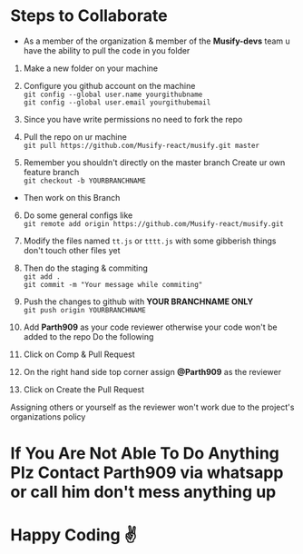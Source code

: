 # Steps to Collaborate

- As a member of the organization & member of the **Musify-devs** team u have the ability to pull the code in you folder

1. Make a new folder on your machine

2. Configure you github account on the machine \
`git config --global user.name yourgithubname`\
`git config --global user.email yourgithubemail`
3. Since you have write permissions no need to fork the repo

4. Pull the repo on ur machine\
`git pull https://github.com/Musify-react/musify.git master `

5. Remember you shouldn't directly on the master branch Create ur own feature branch\
`git checkout -b YOURBRANCHNAME`
- Then work on this Branch

6. Do some general configs like\
`git remote add origin https://github.com/Musify-react/musify.git`

7. Modify the files named `tt.js` or `tttt.js` with some gibberish things don't touch other files yet

8. Then do the staging & commiting\
`git add . `\
`git commit -m "Your message while commiting"`

9. Push the changes to github with **YOUR BRANCHNAME ONLY**\
`git push origin YOURBRANCHNAME`

10. Add **Parth909** as your code reviewer otherwise your code won't be added to the repo
Do the following
  1. Click on Comp & Pull Request
  2. On the right hand side top corner assign **@Parth909** as the reviewer
  3. Click on Create the Pull Request

Assigning others or yourself as the reviewer won't work due to the project's organizations policy

# If You Are Not Able To Do Anything Plz Contact Parth909 via whatsapp or call him don't mess anything up

# Happy Coding :v:
